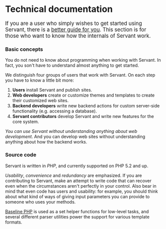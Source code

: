 
# Technical documentation

<big>If you are a user who simply wishes to get started using Servant, there is a [better guide for you](/get-started). This section is for those who want to know how the internals of Servant work.</big>



### Basic concepts

You do not need to know about programming when working with Servant. In fact, you son't have to understand almost anything to get started.

We distinguish four groups of users that work with Servant. On each step you have to know a little bit more:

1. **Users** install Servant and publish sites.
2. **Web developers** create or customize themes and templates to create their customized web sites.
3. **Backend developers** write new backend actions for custom server-side functionality (e.g. accessing a database).
4. **Servant contributors** develop Servant and write new features for the core system.

*You can use Servant without understanding anything about web development*. And you can develop web sites without understanding anything about how the backend works.



### Source code

Servant is written in *PHP*, and currently supported on PHP 5.2 and up.

*Usability*, *convenience* and *redundancy* are emphasized. If you are contributing to Servant, make an attempt to write code that can recover even when the circumstances aren't perfectly in your control. Also bear in mind that even code has users and usability: for example, you should think about what kind of ways of giving input parameters you can provide to someone who uses your methods.

[Baseline PHP](http://eiskis.net/baseline-php/) is used as a set helper functions for low-level tasks, and several different parser utilities power the support for various template formats.
